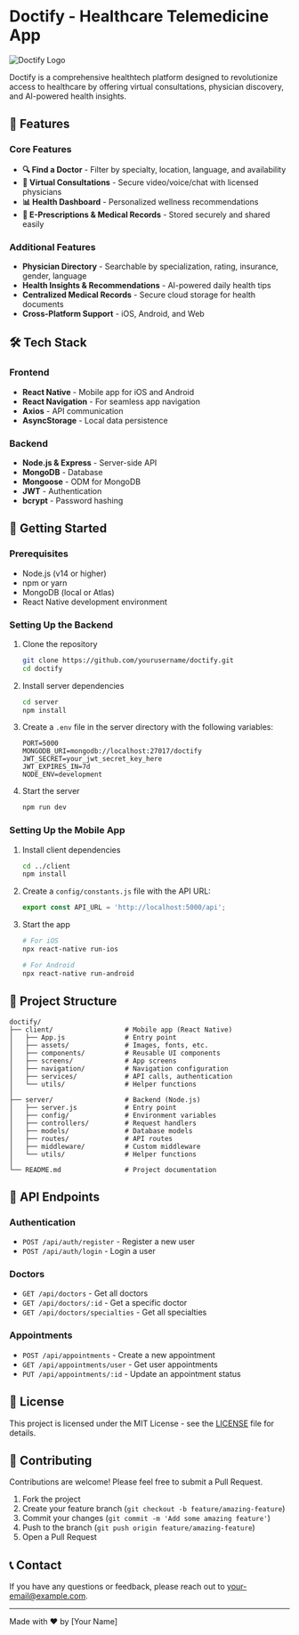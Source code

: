 # Doctify - Healthcare Telemedicine App

![Doctify Logo](https://via.placeholder.com/150x150.png?text=Doctify)

Doctify is a comprehensive healthtech platform designed to revolutionize access to healthcare by offering virtual consultations, physician discovery, and AI-powered health insights.

## 📱 Features

### Core Features
- **🔍 Find a Doctor** - Filter by specialty, location, language, and availability
- **💬 Virtual Consultations** - Secure video/voice/chat with licensed physicians
- **📊 Health Dashboard** - Personalized wellness recommendations
- **📝 E-Prescriptions & Medical Records** - Stored securely and shared easily

### Additional Features
- **Physician Directory** - Searchable by specialization, rating, insurance, gender, language
- **Health Insights & Recommendations** - AI-powered daily health tips
- **Centralized Medical Records** - Secure cloud storage for health documents
- **Cross-Platform Support** - iOS, Android, and Web

## 🛠️ Tech Stack

### Frontend
- **React Native** - Mobile app for iOS and Android
- **React Navigation** - For seamless app navigation
- **Axios** - API communication
- **AsyncStorage** - Local data persistence

### Backend
- **Node.js & Express** - Server-side API
- **MongoDB** - Database
- **Mongoose** - ODM for MongoDB
- **JWT** - Authentication
- **bcrypt** - Password hashing

## 🚀 Getting Started

### Prerequisites
- Node.js (v14 or higher)
- npm or yarn
- MongoDB (local or Atlas)
- React Native development environment

### Setting Up the Backend

1. Clone the repository
   ```bash
   git clone https://github.com/yourusername/doctify.git
   cd doctify
   ```

2. Install server dependencies
   ```bash
   cd server
   npm install
   ```

3. Create a `.env` file in the server directory with the following variables:
   ```
   PORT=5000
   MONGODB_URI=mongodb://localhost:27017/doctify
   JWT_SECRET=your_jwt_secret_key_here
   JWT_EXPIRES_IN=7d
   NODE_ENV=development
   ```

4. Start the server
   ```bash
   npm run dev
   ```

### Setting Up the Mobile App

1. Install client dependencies
   ```bash
   cd ../client
   npm install
   ```

2. Create a `config/constants.js` file with the API URL:
   ```javascript
   export const API_URL = 'http://localhost:5000/api';
   ```

3. Start the app
   ```bash
   # For iOS
   npx react-native run-ios
   
   # For Android
   npx react-native run-android
   ```

## 📂 Project Structure

```
doctify/
├── client/                  # Mobile app (React Native)
│   ├── App.js               # Entry point
│   ├── assets/              # Images, fonts, etc.
│   ├── components/          # Reusable UI components
│   ├── screens/             # App screens
│   ├── navigation/          # Navigation configuration
│   ├── services/            # API calls, authentication
│   └── utils/               # Helper functions
│
├── server/                  # Backend (Node.js)
│   ├── server.js            # Entry point
│   ├── config/              # Environment variables
│   ├── controllers/         # Request handlers
│   ├── models/              # Database models
│   ├── routes/              # API routes
│   ├── middleware/          # Custom middleware
│   └── utils/               # Helper functions
│
└── README.md                # Project documentation
```

## 🧪 API Endpoints

### Authentication
- `POST /api/auth/register` - Register a new user
- `POST /api/auth/login` - Login a user

### Doctors
- `GET /api/doctors` - Get all doctors
- `GET /api/doctors/:id` - Get a specific doctor
- `GET /api/doctors/specialties` - Get all specialties

### Appointments
- `POST /api/appointments` - Create a new appointment
- `GET /api/appointments/user` - Get user appointments
- `PUT /api/appointments/:id` - Update an appointment status

## 📄 License

This project is licensed under the MIT License - see the [LICENSE](LICENSE) file for details.

## 🤝 Contributing

Contributions are welcome! Please feel free to submit a Pull Request.

1. Fork the project
2. Create your feature branch (`git checkout -b feature/amazing-feature`)
3. Commit your changes (`git commit -m 'Add some amazing feature'`)
4. Push to the branch (`git push origin feature/amazing-feature`)
5. Open a Pull Request

## 📞 Contact

If you have any questions or feedback, please reach out to [your-email@example.com](mailto:your-email@example.com).

---

Made with ❤️ by [Your Name]
